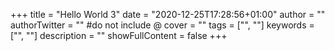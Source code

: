 +++
title = "Hello World 3"
date = "2020-12-25T17:28:56+01:00"
author = ""
authorTwitter = "" #do not include @
cover = ""
tags = ["", ""]
keywords = ["", ""]
description = ""
showFullContent = false
+++
